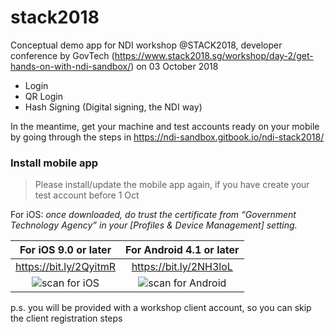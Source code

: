 # stack2018

Conceptual demo app for NDI workshop @STACK2018, developer conference by GovTech (https://www.stack2018.sg/workshop/day-2/get-hands-on-with-ndi-sandbox/) on 03 October 2018
- Login 
- QR Login
- Hash Signing (Digital signing, the NDI way)

In the meantime, get your machine and test accounts ready on your mobile by going through the steps in https://ndi-sandbox.gitbook.io/ndi-stack2018/ 

### Install mobile app
> Please install/update the mobile app again, if you have create your test account before 1 Oct

For iOS: *once downloaded, do trust the certificate from “Government Technology Agency” in your [Profiles & Device Management] setting.* 

| For iOS 9.0 or later                | For Android 4.1 or later            | 
| :-----------------------:|:----------------------:| 
| https://bit.ly/2QyitmR   | https://bit.ly/2NH3loL | 
| ![scan for iOS](https://github.com/ndi-sg/stack2018/blob/master/assets/img/ndi-demo-app-ios.png)        | ![scan for Android](https://github.com/ndi-sg/stack2018/blob/master/assets/img/ndi-demo-app-android.png)               | 

p.s. you will be provided with a workshop client account, so you can skip the client registration steps
